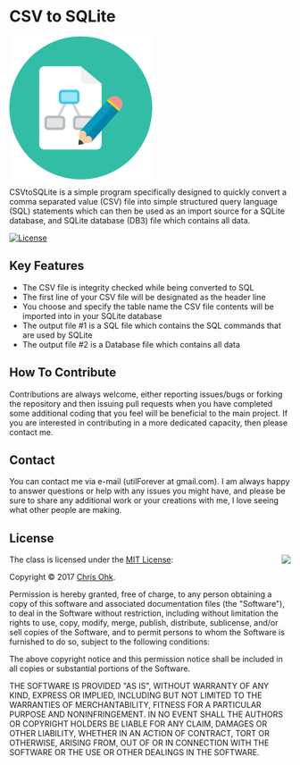 # CSV to SQLite

<img src="https://github.com/utilForever/CSVtoSQLite/blob/master/Logo.png" align="center" />

CSVtoSQLite is a simple program specifically designed to quickly convert a comma separated value (CSV) file into simple structured query language (SQL) statements which can then be used as an import source for a SQLite database, and SQLite database (DB3) file which contains all data.

[![License](https://img.shields.io/badge/Licence-MIT-blue.svg)](https://github.com/utilForever/CSVtoSQLite/blob/master/LICENSE)

## Key Features

- The CSV file is integrity checked while being converted to SQL
- The first line of your CSV file will be designated as the header line
- You choose and specify the table name the CSV file contents will be imported into in your SQLite database
- The output file #1 is a SQL file which contains the SQL commands that are used by SQLite
- The output file #2 is a Database file which contains all data

## How To Contribute

Contributions are always welcome, either reporting issues/bugs or forking the repository and then issuing pull requests when you have completed some additional coding that you feel will be beneficial to the main project. If you are interested in contributing in a more dedicated capacity, then please contact me.

## Contact

You can contact me via e-mail (utilForever at gmail.com). I am always happy to answer questions or help with any issues you might have, and please be sure to share any additional work or your creations with me, I love seeing what other people are making.

## License

<img align="right" src="http://opensource.org/trademarks/opensource/OSI-Approved-License-100x137.png">

The class is licensed under the [MIT License](http://opensource.org/licenses/MIT):

Copyright &copy; 2017 [Chris Ohk](http://www.github.com/utilForever).

Permission is hereby granted, free of charge, to any person obtaining a copy of this software and associated documentation files (the "Software"), to deal in the Software without restriction, including without limitation the rights to use, copy, modify, merge, publish, distribute, sublicense, and/or sell copies of the Software, and to permit persons to whom the Software is furnished to do so, subject to the following conditions:

The above copyright notice and this permission notice shall be included in all copies or substantial portions of the Software.

THE SOFTWARE IS PROVIDED "AS IS", WITHOUT WARRANTY OF ANY KIND, EXPRESS OR IMPLIED, INCLUDING BUT NOT LIMITED TO THE WARRANTIES OF MERCHANTABILITY, FITNESS FOR A PARTICULAR PURPOSE AND NONINFRINGEMENT. IN NO EVENT SHALL THE AUTHORS OR COPYRIGHT HOLDERS BE LIABLE FOR ANY CLAIM, DAMAGES OR OTHER LIABILITY, WHETHER IN AN ACTION OF CONTRACT, TORT OR OTHERWISE, ARISING FROM, OUT OF OR IN CONNECTION WITH THE SOFTWARE OR THE USE OR OTHER DEALINGS IN THE SOFTWARE.